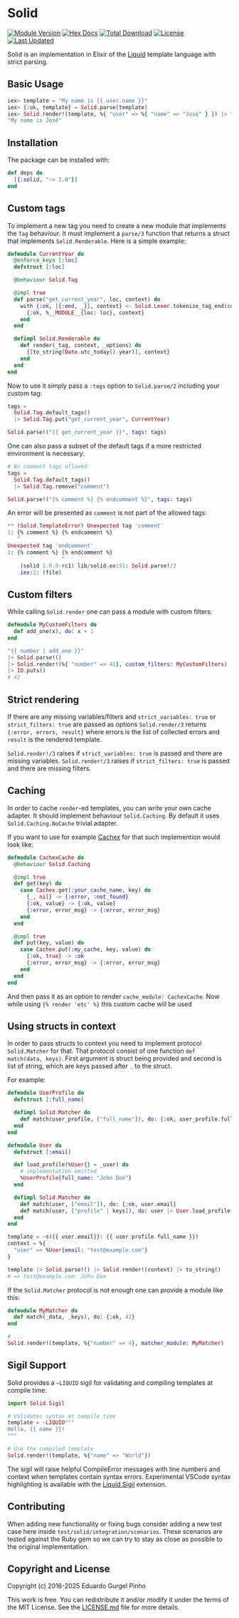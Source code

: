 # Solid
[![Module Version](https://img.shields.io/hexpm/v/solid.svg)](https://hex.pm/packages/solid)
[![Hex Docs](https://img.shields.io/badge/hex-docs-lightgreen.svg)](https://hexdocs.pm/solid/)
[![Total Download](https://img.shields.io/hexpm/dt/solid.svg)](https://hex.pm/packages/solid)
[![License](https://img.shields.io/hexpm/l/solid.svg)](https://github.com/edgurgel/solid/blob/master/LICENSE.md)
[![Last Updated](https://img.shields.io/github/last-commit/edgurgel/solid.svg)](https://github.com/edgurgel/solid/commits/master)

Solid is an implementation in Elixir of the [Liquid](https://shopify.github.io/liquid/) template language with strict parsing.

## Basic Usage

```elixir
iex> template = "My name is {{ user.name }}"
iex> {:ok, template} = Solid.parse(template)
iex> Solid.render!(template, %{ "user" => %{ "name" => "José" } }) |> to_string
"My name is José"
```

## Installation

The package can be installed with:

```elixir
def deps do
  [{:solid, "~> 1.0"}]
end
```

## Custom tags

To implement a new tag you need to create a new module that implements the `Tag` behaviour. It must implement a `parse/3` function that returns a struct that implements `Solid.Renderable`. Here is a simple example:

```elixir
defmodule CurrentYear do
  @enforce_keys [:loc]
  defstruct [:loc]

  @behaviour Solid.Tag

  @impl true
  def parse("get_current_year", loc, context) do
    with {:ok, [{:end, _}], context} <- Solid.Lexer.tokenize_tag_end(context) do
      {:ok, %__MODULE__{loc: loc}, context}
    end
  end

  defimpl Solid.Renderable do
    def render(_tag, context, _options) do
      {[to_string(Date.utc_today().year)], context}
    end
  end
end
```

Now to use it simply pass a `:tags` option to `Solid.parse/2` including your custom tag:

```elixir
tags =
  Solid.Tag.default_tags()
  |> Solid.Tag.put("get_current_year", CurrentYear)

Solid.parse!("{{ get_current_year }}", tags: tags)
```

One can also pass a subset of the default tags if a more restricted environment is necessary:

```elixir
# No comment tags allowed
tags =
  Solid.Tag.default_tags()
  |> Solid.Tag.remove("comment")

Solid.parse!("{% comment %} {% endcomment %}", tags: tags)
```

An error will be presented as `comment` is not part of the allowed tags:

```elixir
** (Solid.TemplateError) Unexpected tag 'comment'
1: {% comment %} {% endcomment %}
   ^
Unexpected tag 'endcomment'
1: {% comment %} {% endcomment %}
                 ^
    (solid 1.0.0-rc1) lib/solid.ex:51: Solid.parse!/2
    iex:2: (file)
```

## Custom filters

While calling `Solid.render` one can pass a module with custom filters:

```elixir
defmodule MyCustomFilters do
  def add_one(x), do: x + 1
end

"{{ number | add_one }}"
|> Solid.parse!()
|> Solid.render!(%{ "number" => 41}, custom_filters: MyCustomFilters)
|> IO.puts()
# 42
```

## Strict rendering

If there are any missing variables/filters and `strict_variables: true` or `strict_filters: true` are passed as options `Solid.render/3` returns `{:error, errors, result}` where errors is the list of collected errors and `result` is the rendered template.

`Solid.render!/3` raises if `strict_variables: true` is passed and there are missing variables.
`Solid.render!/3` raises if `strict_filters: true` is passed and there are missing filters.

## Caching

In order to cache `render`-ed templates, you can write your own cache adapter. It should implement behaviour `Solid.Caching`. By default it uses `Solid.Caching.NoCache` trivial adapter.

If you want to use for example [Cachex](https://github.com/whitfin/cachex) for that such implemention would look like:

```elixir
defmodule CachexCache do
  @behaviour Solid.Caching

  @impl true
  def get(key) do
    case Cachex.get(:your_cache_name, key) do
      {_, nil} -> {:error, :not_found}
      {:ok, value} -> {:ok, value}
      {:error, error_msg} -> {:error, error_msg}
    end
  end

  @impl true
  def put(key, value) do
    case Cachex.put(:my_cache, key, value) do
      {:ok, true} -> :ok
      {:error, error_msg} -> {:error, error_msg}
    end
  end
end

```

And then pass it as an option to render `cache_module: CachexCache`. Now while using `{% render 'etc' %}` this custom cache will be used

## Using structs in context

In order to pass structs to context you need to implement protocol `Solid.Matcher` for that. That protocol consist of one function `def match(data, keys)`. First argument is struct being provided and second is list of string, which are keys passed after `.` to the struct.

For example:

```elixir
defmodule UserProfile do
  defstruct [:full_name]

  defimpl Solid.Matcher do
    def match(user_profile, ["full_name"]), do: {:ok, user_profile.full_name}
  end
end

defmodule User do
  defstruct [:email]

  def load_profile(%User{} = _user) do
    # implementation omitted
    %UserProfile{full_name: "John Doe"}
  end

  defimpl Solid.Matcher do
    def match(user, ["email"]), do: {:ok, user.email}
    def match(user, ["profile" | keys]), do: user |> User.load_profile() |> @protocol.match(keys)
  end
end

template = ~s({{ user.email}}: {{ user.profile.full_name }})
context = %{
  "user" => %User{email: "test@example.com"}
}

template |> Solid.parse!() |> Solid.render!(context) |> to_string()
# => test@example.com: John Doe
```

If the `Solid.Matcher` protocol is not enough one can provide a module like this:

```elixir
defmodule MyMatcher do
  def match(_data, _keys), do: {:ok, 42}
end

# ...
Solid.render!(template, %{"number" => 4}, matcher_module: MyMatcher)
```

## Sigil Support

Solid provides a `~LIQUID` sigil for validating and compiling templates at compile time:

```elixir
import Solid.Sigil

# Validates syntax at compile time
template = ~LIQUID"""
Hello, {{ name }}!
"""

# Use the compiled template
Solid.render!(template, %{"name" => "World"})
```

The sigil will raise helpful CompileError messages with line numbers and context when templates contain syntax errors.
Experimental VSCode syntax highlighting is available with the [Liquid Sigil](https://marketplace.visualstudio.com/items?itemName=JakubSkalecki.liquid-sigil) extension.

## Contributing

When adding new functionality or fixing bugs consider adding a new test case here inside `test/solid/integration/scenarios`. These scenarios are tested against the Ruby gem so we can try to stay as close as possible to the original implementation.

## Copyright and License

Copyright (c) 2016-2025 Eduardo Gurgel Pinho

This work is free. You can redistribute it and/or modify it under the
terms of the MIT License. See the [LICENSE.md](./LICENSE.md) file for more details.
